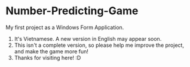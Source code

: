 # Number-Predicting-Game
My first project as a Windows Form Application.
1. It's Vietnamese. A new version in English may appear soon.
2. This isn't a complete version, so please help me improve the project, and make the game more fun!
3. Thanks for visiting here! :D 
